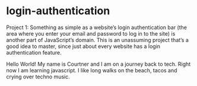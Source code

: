 # login-authentication
Project 1: Something as simple as a website’s login authentication bar (the area where you enter your email and password to log in to the site) is another part of JavaScript’s domain. This is an unassuming project that’s a good idea to master, since just about every website has a login authentication feature. 


Hello World!
 My name is Courtner and I am on a journey back to tech. Right now I am learning javascript. I like long walks on the beach, tacos and crying over techno music. 
